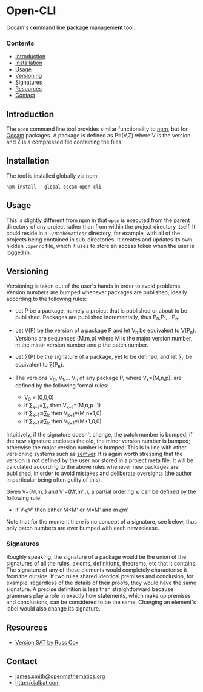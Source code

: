 # Open-CLI

Occam's c**o**mmand line **p**ackag**e** manageme**n**t tool.

### Contents

- [Introduction](#introduction)
- [Installation](#installation)
- [Usage](#usage)
- [Versioning](#versioning)
- [Signatures](#signatures)
- [Resources](#resources)
- [Contact](#contact)

## Introduction

The `open` command line tool provides similar functionality to [npm](https://www.npmjs.com/), but for [Occam](http://djalbat.com/occam) packages. A package is defined as P=(V,Z) where V is the version and Z is a compressed file containing the files.

## Installation

The tool is installed globally via npm:

    npm install --global occam-open-cli
    
## Usage

This is slightly different from npm in that `open` is executed from the parent directory of any project rather than from within the project directory itself. It could reside in a `~/Mathematics/` directory, for example, with all of the projects being contained in sub-directories. It creates and updates its own hidden `.openrc` file, which it uses to store an access token when the user is logged in.

## Versioning

Versioning is taken out of the user's hands in order to avoid problems. Version numbers are bumped whenever packages are published, ideally according to the following rules:

* Let P be a package, namely a project that is published or about to be published. Packages are published incrementally, thus P<sub>0</sub>,P<sub>1</sub>,...P<sub>n</sub>.

* Let V(P) be the version of a package P and let V<sub>n</sub> be equivalent to V(P<sub>n</sub>). Versions are sequences (M,m,p) where M is the major version number, m the minor version number and p the patch number. 

* Let ∑(P) be the signature of a package, yet to be defined, and let ∑<sub>n</sub> be equivalent to ∑(P<sub>n</sub>).

* The versions V<sub>0</sub>, V<sub>1</sub>,... V<sub>n</sub> of any package P, where V<sub>k</sub>=(M,n,p), are defined by the following formal rules:
  - V<sub>0</sub> = (0,0,0)
  - if ∑<sub>k+1</sub>=∑<sub>k</sub> then V<sub>k+1</sub>=(M,n,p+1)
  - if ∑<sub>k+1</sub>⊃∑<sub>k</sub> then V<sub>k+1</sub>=(M,n+1,0)
  - if ∑<sub>k+1</sub>⊉∑<sub>k</sub> then V<sub>k+1</sub>=(M+1,0,0)
  
Intuitively, if the signature doesn't change, the patch number is bumped; if the new signature encloses the old, the minor version number is bumped; otherwise the major version number is bumped. This is in line with other versioning systems such as [semver](http://semver.org/). It is again worth stressing that the version is not defined by the user nor stored in a project meta file. It will be calculated according to the above rules whenever new packages are published, in order to avoid mistakes and deliberate oversights (the author in particular being often guilty of this).

Given V=(M,m,.) and V'=(M',m',.), a partial ordering ⩽ can be defined by the following rule:

* if V⩽V' then either M&lt;M' or M=M' and m⩽m'

Note that for the moment there is no concept of a signature, see below, thus only patch numbers are ever bumped with each new release.

### Signatures

Roughly speaking, the signature of a package would be the union of the signatures of all the rules, axioms, definitions, theorems, etc that it contains. The signature of any of these elements would completely characterise it from the outside. If two rules shared identical premises and conclusion, for example, regardless of the details of their proofs, they would have the same signature. A precise definition is less than straightforward because grammars play a role in exactly how statements, which make up premises and conclusions, can be considered to be the same. Changing an element's label would also change its signature.

## Resources

* [Version SAT by Russ Cox](https://research.swtch.com/version-sat)

## Contact

* james.smith@openmathematics.org
* http://djalbat.com
